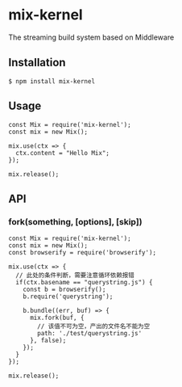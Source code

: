 # mix-kernel
The streaming build system based on Middleware

## Installation
```
$ npm install mix-kernel
```

## Usage
```
const Mix = require('mix-kernel');
const mix = new Mix();

mix.use(ctx => {
  ctx.content = "Hello Mix";
});

mix.release();
```

## API

### fork(something, [options], [skip])
```
const Mix = require('mix-kernel');
const mix = new Mix();
const browserify = require('browserify');

mix.use(ctx => {
  // 此处的条件判断，需要注意循环依赖报错
  if(ctx.basename == "querystring.js") {
    const b = browserify();
    b.require('querystring');
    
    b.bundle((err, buf) => {
      mix.fork(buf, {
        // 该值不可为空，产出的文件名不能为空
        path: './test/querystring.js'
      }, false);
    });
  }
});

mix.release();
```